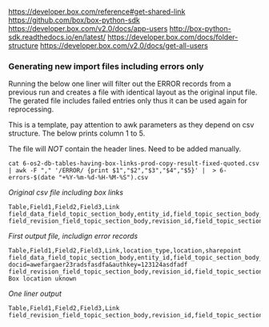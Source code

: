 https://developer.box.com/reference#get-shared-link
https://github.com/box/box-python-sdk
https://developer.box.com/v2.0/docs/app-users
http://box-python-sdk.readthedocs.io/en/latest/
https://developer.box.com/docs/folder-structure
https://developer.box.com/v2.0/docs/get-all-users


### Generating new import files including errors only

Running the below one liner will filter out the ERROR records from a previous run and creates a file with identical layout as the original input file. The gerated file includes failed entries only thus it can be used again for reprocessing.

This is a template, pay attention to awk parameters as they depend on csv structure. The below prints column 1 to 5.

The file will *NOT* contain the header lines. Need to be added manually.

    cat 6-os2-db-tables-having-box-links-prod-copy-result-fixed-quoted.csv | awk -F "," '/ERROR/ {print $1","$2","$3","$4","$5}' |  > 6-errors-$(date "+%Y-%m-%d-%H-%M-%S").csv

*Original csv file including box links*
    
    Table,Field1,Field2,Field3,Link
    field_data_field_topic_section_body,entity_id,field_topic_section_body_value,34119,https://app.box.com/shared/aerfadfasdfaefawrefaewrf/1/123123131123/1231231231/1
    field_revision_field_topic_section_body,revision_id,field_topic_section_body_value,34124,https://app.box.com/shared/sdrfgsergaserfserfaef/1/12345678901/1231231231/1

*First output file, includign error records*
    
    Table,Field1,Field2,Field3,Link,location_type,location,sharepoint
    field_data_field_topic_section_body,entity_id,field_topic_section_body_value,34119,https://app.box.com/shared/aerfadfasdfaefawrefaewrf/1/123123131123/1231231231/1,folder,/Files/Example/,https://mycompany.sharepoint.com/sites/main/_layouts/15/guestaccess.aspx?docid=awefargaer23radsfasdfa&authkey=123124asdfadf
    field_revision_field_topic_section_body,revision_id,field_topic_section_body_value,34124,https://app.box.com/shared/sdrfgsergaserfserfaef/1/12345678901/1231231231/1,UKNOWN,N/A,ERROR: Box location uknown

*One liner output*
    
    Table,Field1,Field2,Field3,Link
    field_revision_field_topic_section_body,revision_id,field_topic_section_body_value,34124,https://app.box.com/shared/sdrfgsergaserfserfaef/1/12345678901/1231231231/1

